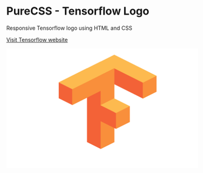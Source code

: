 # PureCSS - Tensorflow Logo
Responsive Tensorflow logo using HTML and CSS

[Visit Tensorflow website](https://www.tensorflow.org)

<div align="center">
   <img src="screenshot.png" width="800" />
</div
